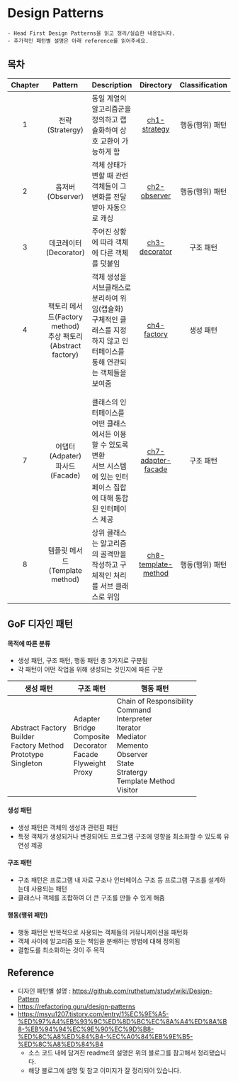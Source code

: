 # Design Patterns
```
- Head First Design Patterns을 읽고 정리/실습한 내용입니다.
- 추가적인 패턴별 설명은 아래 reference를 읽어주세요.
```

## 목차

| Chapter |                       Pattern                       | Description                                                             |                  Directory                   | Classification |
|:-------:|:---------------------------------------------------:|:------------------------------------------------------------------------|:--------------------------------------------:|:--------------:|
|    1    |                    전략(Stratergy)                    | 동일 계열의 알고리즘군을 정의하고 캡슐화하여 상호 교환이 가능하게 함                                  |        [ch1-strategy](./ch1-strategy)        |   행동(행위) 패턴    |
|    2    |                    옵저버(Observer)                    | 객체 상태가 변할 때 관련 객체들이 그 변화를 전달받아 자동으로 캐싱                                  |        [ch2-observer](./ch2-observer)        |   행동(행위) 패턴    |
|    3    |                  데코레이터(Decorator)                   | 주어진 상황에 따라 객체에 다른 객체를 덧붙임                                               |       [ch3-decorator](./ch3-decorator)       |     구조 패턴      |
|    4    | 팩토리 메서드(Factory method)<br>추상 팩토리(Abstract factory) | 객체 생성을 서브클래스로 분리하여 위임(캡슐화)<br>구체적인 클래스를 지정하지 않고 인터페이스를 통해 연관되는 객체들을 보여줌 |         [ch4-factory](./ch4-factory)         |     생성 패턴      |
||||||
||||||
|    7    |             어댑터(Adpater)<br>파사드(Facade)             | 클래스의 인터페이스를 어떤 클래스에서든 이용할 수 있도록 변환<br>서브 시스템에 있는 인터페이스 집합에 대해 통합된 인터페이스 제공                                  |  [ch7-adapter-facade](./ch7-adapter-facade)  |     구조 패턴      |
|    8    |              템플릿 메서드(Template method)               |상위 클래스는 알고리즘의 골격만을 작성하고 구체적인 처리를 서브 클래스로 위임| [ch8-template-method](./ch8-template-method) |   행동(행위) 패턴    |

## GoF 디자인 패턴
#### 목적에 따른 분류
- 생성 패턴, 구조 패턴, 행동 패턴 총 3가지로 구분됨
- 각 패턴이 어떤 작업을 위해 생성되는 것인지에 따른 구분

|생성 패턴|구조 패턴|행동 패턴|
|---|---|---|
|Abstract Factory<br>Builder<br>Factory Method<br>Prototype<br>Singleton|Adapter<br>Bridge<br>Composite<br>Decorator<br>Facade<br>Flyweight<br>Proxy|Chain of Responsibility<br>Command<br>Interpreter<br>Iterator<br>Mediator<br>Memento<br>Observer<br>State<br>Stratergy<br>Template Method<br>Visitor|

#### 생성 패턴
- 생성 패턴은 객체의 생성과 관련된 패턴
- 특정 객체가 생성되거나 변경되어도 프로그램 구조에 영향을 최소화할 수 있도록 유연성 제공

#### 구조 패턴
- 구조 패턴은 프로그램 내 자료 구조나 인터페이스 구조 등 프로그램 구조를 설계하는데 사용되는 패턴
- 클래스나 객체를 조합하여 더 큰 구조를 만들 수 있게 해줌

#### 행동(행위 패턴)
- 행동 패턴은 반복적으로 사용되는 객체들의 커뮤니케이션을 패턴화
- 객체 사이에 알고리즘 또는 책임을 분배하는 방법에 대해 정의됨
- 결합도를 최소화하는 것이 주 목적

## Reference
- 디자인 패턴별 설명 : https://github.com/ruthetum/study/wiki/Design-Pattern
- https://refactoring.guru/design-patterns
- https://msyu1207.tistory.com/entry/1%EC%9E%A5-%ED%97%A4%EB%93%9C%ED%8D%BC%EC%8A%A4%ED%8A%B8-%EB%94%94%EC%9E%90%EC%9D%B8-%ED%8C%A8%ED%84%B4-%EC%A0%84%EB%9E%B5-%ED%8C%A8%ED%84%B4
    - 소스 코드 내에 담겨진 readme의 설명은 위의 블로그를 참고해서 정리됐습니다.
    - 해당 블로그에 설명 및 참고 이미지가 잘 정리되어 있습니다.